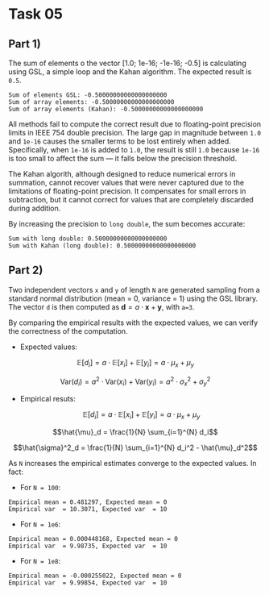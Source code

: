 # Task 05

## Part 1)
 The sum of elements o the vector [1.0; 1e-16; -1e-16; -0.5] is calculating using GSL, a simple loop and the Kahan algorithm. The expected result is `0.5`.
```
Sum of elements GSL: -0.50000000000000000000
Sum of array elements: -0.50000000000000000000
Sum of array elements (Kahan): -0.50000000000000000000
```
All methods fail to compute the correct result due to floating-point precision limits in IEEE 754 double precision. The large gap in magnitude between `1.0` and `1e-16` causes the smaller terms to be lost entirely when added. Specifically, when `1e-16` is added to `1.0`, the result is still `1.0` because `1e-16` is too small to affect the sum — it falls below the precision threshold.

The Kahan algorith, although designed to reduce numerical errors in summation, cannot recover values that were never captured due to the limitations of floating-point precision. It compensates for small errors in subtraction, but it cannot correct for values that are completely discarded during addition.


By increasing the precision to `long double`, the sum becomes accurate:
```
Sum with long double: 0.50000000000000000000
Sum with Kahan (long double): 0.50000000000000000000
```


## Part 2)

Two independent vectors `x` and `y` of length `N` are generated sampling from a standard normal distribution (mean = 0, variance = 1) using the GSL library. The vector `d` is then computed as
$\mathbf{d} = a \cdot \mathbf{x} + \mathbf{y}$, with `a=3`.

By comparing the empirical results with the expected values, we can verify the correctness of the computation.

- Expected values:
  
$$\mathbb{E}[d_i] = a \cdot \mathbb{E}[x_i] + \mathbb{E}[y_i] = a \cdot \mu_x + \mu_y$$

$$\mathrm{Var}(d_i) = a^2 \cdot \mathrm{Var}(x_i) + \mathrm{Var}(y_i) = a^2 \cdot \sigma_x^2 + \sigma_y^2$$

- Empirical resuts:

  $$\mathbb{E}[d_i] = a \cdot \mathbb{E}[x_i] + \mathbb{E}[y_i] = a \cdot \mu_x + \mu_y$$
 
$$\hat{\mu}_d = \frac{1}{N} \sum_{i=1}^{N} d_i$$

$$\hat{\sigma}^2_d = \frac{1}{N} \sum_{i=1}^{N} d_i^2 - \hat{\mu}_d^2$$

As `N` increases the empirical estimates converge to the expected values. In fact:

- For  `N = 100`:
 ```
Empirical mean = 0.481297, Expected mean = 0
Empirical var  = 10.3071, Expected var  = 10
```
- For  `N = 1e6`:
```
Empirical mean = 0.000448168, Expected mean = 0
Empirical var  = 9.98735, Expected var  = 10
 ```
- For `N = 1e8`:
```
Empirical mean = -0.000255022, Expected mean = 0
Empirical var  = 9.99854, Expected var  = 10
```
